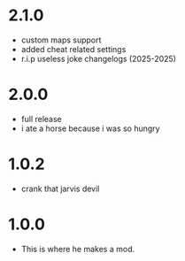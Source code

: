 # 2.1.0
- custom maps support
- added cheat related settings
- r.i.p useless joke changelogs (2025-2025)
# 2.0.0
- full release
- i ate a horse because i was so hungry
# 1.0.2
- crank that jarvis devil
# 1.0.0
- This is where he makes a mod.